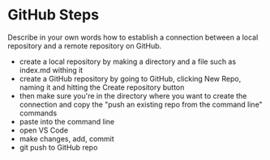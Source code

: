 # GitHub Steps

Describe in your own words how to establish a connection between a local repository and a remote repository on GitHub.

- create a local repository by making a directory and a file such as index.md withing it
- create a GitHub repository by going to GitHub, clicking New Repo, naming it and hitting the Create repository button
- then make sure you're in the directory where you want to create the connection and copy the "push an existing repo from the command line" commands
- paste into the command line
- open VS Code
- make changes, add, commit
- git push to GitHub repo